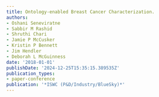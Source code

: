 ```yaml
---
title: Ontology-enabled Breast Cancer Characterization.
authors:
- Oshani Seneviratne
- Sabbir M Rashid
- Shruthi Chari
- Jamie P McCusker
- Kristin P Bennett
- Jim Hendler
- Deborah L McGuinness
date: '2018-01-01'
publishDate: '2024-12-25T15:35:15.389535Z'
publication_types:
- paper-conference
publication: '*ISWC (P&D/Industry/BlueSky)*'
---
```

